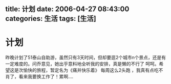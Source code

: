 title: 计划
date: 2006-04-27 08:43:00
categories:  生活
tags: [生活]
---

# 计划
昨晚计划了51泰山自助游，虽然只有3天时间，但却要逛2个城市n个景点，还是有一定难度的。问乔意见，她出乎意料地全听我的安排，真是懒的不行了 呵呵。希望这是次愉快的旅程，暂定名为《痛并快乐着》
每周这么2头跑 ，我真有点吃不肖了，看来我要换工作了！累啊....